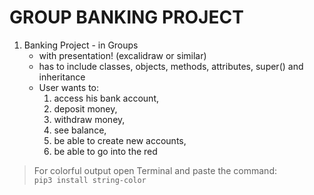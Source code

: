 # GROUP BANKING PROJECT

1. Banking Project - in Groups
   - with presentation! (excalidraw or similar)
   - has to include classes, objects, methods, attributes, super() and inheritance
   - User wants to: 
      1. access his bank account,
      2. deposit money, 
      3. withdraw money, 
      4. see balance, 
      5. be able to create new accounts,
      6. be able to go into the red


> For colorful output open Terminal and paste the command: \
`pip3 install string-color`